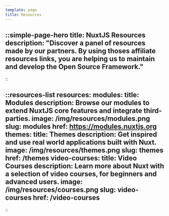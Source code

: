 ```yaml
---
template: page
title: Resources
---
```


::simple-page-hero
title: NuxtJS Resources
description: "Discover a panel of resources made by our partners. By using thoses affiliate resources links, you are helping us to maintain and develop the Open Source Framework."
---
::

::resources-list
resources:
  modules:
    title: Modules
    description: Browse our modules to extend NuxtJS core features and integrate third-parties.
    image: /img/resources/modules.png
    slug: modules
    href: https://modules.nuxtjs.org
  themes:
    title: Themes
    description: Get inspired and use real world applications built with Nuxt.
    image: /img/resources/themes.png
    slug: themes
    href: /themes
  video-courses:
    title: Video Courses
    description: Learn more about Nuxt with a selection of video courses, for beginners and advanced users.
    image: /img/resources/courses.png
    slug: video-courses
    href: /video-courses
---
::
